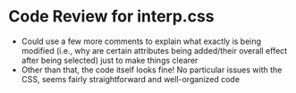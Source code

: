# Code Review for interp.css
* Could use a few more comments to explain what exactly is being modified (i.e., why are certain attributes being added/their overall effect after being selected) just to make things clearer
* Other than that, the code itself looks fine! No particular issues with the CSS, seems fairly straightforward and well-organized code
